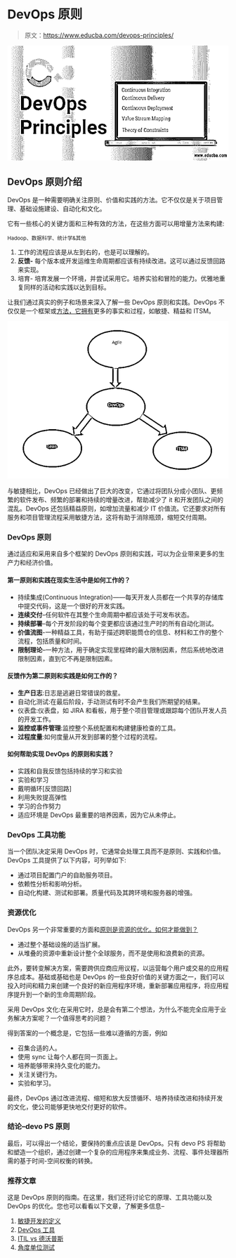 # DevOps 原则

> 原文：<https://www.educba.com/devops-principles/>

![DevOps Principles](img/e8b8157418744cb0e718130e4f524c93.png)



## DevOps 原则介绍

DevOps 是一种需要明确关注原则、价值和实践的方法。它不仅仅是关于项目管理、基础设施建设、自动化和文化。

它有一些核心的关键方面和三种有效的方法，在这些方面可以用增量方法来构建:

<small>Hadoop、数据科学、统计学&其他</small>

1.  工作的流程应该是从左到右的，也是可以理解的。
2.  **反馈-** 每个版本或开发运维生命周期都应该有持续改进。这可以通过反馈回路来实现。
3.  培育- 培育发展一个环境，并尝试采用它。培养实验和冒险的能力。优雅地重复同样的活动和实践以达到目标。

让我们通过真实的例子和场景来深入了解一些 DevOps 原则和实践。DevOps 不仅仅是一个框架或[方法，它拥有](https://www.educba.com/what-is-methodology/)更多的事实和过程，如敏捷、精益和 ITSM。

![DevOps Principle](img/55772f72c93da154d963ccc62bd2304b.png)



与敏捷相比，DevOps 已经做出了巨大的改变，它通过将团队分成小团队、更频繁的软件发布、频繁的部署和持续的增量改进，帮助减少了 it 和开发团队之间的混乱。DevOps 还包括精益原则，如增加流量和减少 IT 价值流。它还要求对所有服务和项目管理流程采用敏捷方法，这将有助于消除瓶颈，缩短交付周期。

### DevOps 原则

通过适应和采用来自多个框架的 DevOps 原则和实践，可以为企业带来更多的生产力和经济价值。

#### 第一原则和实践在现实生活中是如何工作的？

*   持续集成(Continuous Integration)——每天开发人员都在一个共享的存储库中提交代码，这是一个很好的开发实践。
*   **连续交付**–任何软件在其整个生命周期中都应该处于可发布状态。
*   **持续部署**–每个开发阶段的每个变更都应该通过生产时的所有自动化测试。
*   **价值流图**-一种精益工具，有助于描述跨职能筒仓的信息、材料和工作的整个流程，包括质量和时间。
*   **限制理论**–一种方法，用于确定实现里程碑的最大限制因素，然后系统地改进限制因素，直到它不再是限制因素。

#### 反馈作为第二原则和实践是如何工作的？

*   **生产日志**:日志是逃避日常错误的救星。
*   自动化测试:在最后阶段，手动测试有时不会产生我们所期望的结果。
*   仪表盘:仪表盘，如 JIRA 和看板，用于整个项目管理或跟踪每个团队开发人员的开发工作。
*   **监控或事件管理**:监控整个系统配置和构建健康检查的工具。
*   **过程度量**:如何度量从开发到部署的整个过程的流程。

#### 如何帮助实现 DevOps 的原则和实践？

*   实践和自我反馈包括持续的学习和实验
*   实验和学习
*   戴明循环[反馈回路]
*   利用失败提高弹性
*   学习的合作努力
*   适应环境是 DevOps 最重要的培养因素，因为它从未停止。

### DevOps 工具功能

当一个团队决定采用 DevOps 时，它通常会处理工具而不是原则、实践和价值。DevOps 工具提供了以下内容，可列举如下:

*   通过项目配置门户的自助服务项目。
*   依赖性分析和影响分析。
*   自动化构建、测试和部署。质量代码及其跨环境和服务器的增强。

### 资源优化

DevOps 另一个非常重要的方面和[原则是资源的优化。如何才能做到？](https://www.educba.com/devops-principles/)

*   通过整个基础设施的适当扩展。
*   从堆叠的资源中重新设计整个全球服务，而不是使用和浪费新的资源。

此外，要转变解决方案，需要跨供应商应用议程，以运营每个用户或交易的应用程序总成本。基础或基础也是 DevOps 的一些良好价值的关键方面之一，我们可以投入时间和精力来创建一个良好的新应用程序环境，重新部署应用程序，将应用程序提升到一个新的生命周期阶段。

采用 DevOps 文化:在采用它时，总是会有第二个想法，为什么不能完全应用于业务解决方案呢？一个值得思考的问题？

得到答案的一个概念是，它包括一些难以遵循的方面，例如

*   召集合适的人。
*   使用 sync 让每个人都在同一页面上。
*   培养能够带来持久变化的能力。
*   关注关键行为。
*   实验和学习。

最终，DevOps 通过改进流程、缩短和放大反馈循环、培养持续改进和持续开发的文化，使公司能够更快地交付更好的软件。

### **结论–devo PS 原则**

最后，可以得出一个结论，要保持的重点应该是 DevOps。只有 devo PS 将帮助和塑造一个组织，通过创建一个复杂的应用程序来集成业务、流程、事件处理器所需的基于时间-空间权衡的转换。

### 推荐文章

这是 DevOps 原则的指南。在这里，我们还将讨论它的原理、工具功能以及 DevOps 的优化。您也可以看看以下文章，了解更多信息–

1.  [敏捷开发的定义](https://www.educba.com/agile-devops/)
2.  [DevOps 工具](https://www.educba.com/devops-tools/)
3.  [ITIL vs 德沃普斯](https://www.educba.com/itil-vs-devops/)
4.  [角度单位测试](https://www.educba.com/angularjs-unit-testing/)





